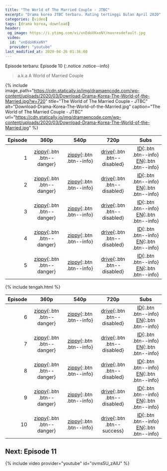 ```yaml
---
title: "The World of The Married Couple - JTBC"
excerpt: "Drama korea JTBC terbaru. Rating tertinggi Bulan April 2020"
categories: [video]
tags: [drama korea, download]
header:
 og_image: https://i.ytimg.com/vi/vnEdoVKxeNY/maxresdefault.jpg
 video:
  id: "vnEdoVKxeNY"
  provider: "youtube"
last_modified_at: 2020-04-26 01:36:00
---
```


Episode terbaru: Episode 10
{:.notice .notice--info}

> a.k.a A World of Married Couple

{% include image_path="https://cdn.statically.io/img/dramaencode.com/wp-content/uploads/2020/03/Download-Drama-Korea-The-World-of-the-Married.jpg?w=720" title="The World of The Married Couple - JTBC" alt="Download-Drama-Korea-The-World-of-the-Married.jpg" caption="The World of The Married Couple - JTBC" url="https://cdn.statically.io/img/dramaencode.com/wp-content/uploads/2020/03/Download-Drama-Korea-The-World-of-the-Married.jpg" %}

|Episode|360p|540p|720p|Subs|
|---:|:---:|:---:|:---:|:---:|
|1|[zippy](/zippyshare?st1=&srv=1&cde=WTOyTsbQ&st2=x){:.btn .btn--danger}|[zippy](/zippyshare?st1=&srv=47&cde=7qmHcjyS&st2=x){:.btn .btn--info}|[drive](#){:.btn .btn--disabled}|[ID](https://subscene.com/subtitles=the-world-of-the-married-a-world-of-married-couple-couples-world-boobooui-sekye&lang=indonesian&id=2174115){:.btn .btn--info} [EN](https://subscene.com/subtitles=the-world-of-the-married-a-world-of-married-couple-couples-world-boobooui-sekye&lang=english&id=2173849){:.btn .btn--info}|
|2|[zippy](/zippyshare?st1=&srv=76&cde=oKIPLvTO&st2=x){:.btn .btn--danger}|[zippy](/zippyshare?st1=&srv=49&cde=UXHOeYqP&st2=x){:.btn .btn--info}|[drive](#){:.btn .btn--disabled}|[ID](https://subscene.com/subtitles=the-world-of-the-married-a-world-of-married-couple-couples-world-boobooui-sekye&lang=indonesian&id=2175007){:.btn .btn--info} [EN](https://subscene.com/subtitles=the-world-of-the-married-a-world-of-married-couple-couples-world-boobooui-sekye&lang=english&id=2174845){:.btn .btn--info}|
|3|[zippy](/zippyshare?st1=&srv=81&cde=9nWGJSPg&st2=x){:.btn .btn--danger}|[zippy](/zippyshare?st1=&srv=47&cde=sKZ9HysM&st2=x){:.btn .btn--info}|[drive](#){:.btn .btn--disabled}|[ID](https://subscene.com/subtitles=the-world-of-the-married-a-world-of-married-couple-couples-world-boobooui-sekye&lang=indonesian&id=2180774){:.btn .btn--info} [EN](https://subscene.com/subtitles=the-world-of-the-married-a-world-of-married-couple-couples-world-boobooui-sekye&lang=english&id=2180408){:.btn .btn--info}|
|4|[zippy](/zippyshare?st1=&srv=48&cde=5jD16Mlv&st2=x){:.btn .btn--danger}|[zippy](/zippyshare?st1=&srv=30&cde=51xMti45&st2=x){:.btn .btn--info}|[drive](#){:.btn .btn--disabled}|[ID](https://subscene.com/subtitles=the-world-of-the-married-a-world-of-married-couple-couples-world-boobooui-sekye&lang=indonesian&id=2181480){:.btn .btn--info} [EN](https://subscene.com/subtitles=the-world-of-the-married-a-world-of-married-couple-couples-world-boobooui-sekye&lang=english&id=2181197){:.btn .btn--info}|
|5|[zippy](/zippyshare?st1=&srv=87&cde=xXj1dVqM&st2=x){:.btn .btn--danger}|[zippy](/zippyshare?st1=&srv=31&cde=CT4mu8su&st2=x){:.btn .btn--info}|[drive](#){:.btn .btn--disabled}|[ID](https://subscene.com/subtitles=the-world-of-the-married-a-world-of-married-couple-couples-world-boobooui-sekye&lang=indonesian&id=2187826){:.btn .btn--info} [EN](https://subscene.com/subtitles=the-world-of-the-married-a-world-of-married-couple-couples-world-boobooui-sekye&lang=english&id=2187457){:.btn .btn--info}|

{% include tengah.html %}

|Episode|360p|540p|720p|Subs|
|---:|:---:|:---:|:---:|:---:|
|6|[zippy](/zippyshare?st1=&srv=92&cde=w9Up380D&st2=x){:.btn .btn--danger}|[zippy](/zippyshare?st1=&srv=96&cde=Fh8I0Zil&st2=x){:.btn .btn--info}|[drive](#){:.btn .btn--disabled}|[ID](https://subscene.com/subtitles=the-world-of-the-married-a-world-of-married-couple-couples-world-boobooui-sekye&lang=indonesian&id=2189080){:.btn .btn--info} [EN](https://subscene.com/subtitles=the-world-of-the-married-a-world-of-married-couple-couples-world-boobooui-sekye&lang=english&id=2188788){:.btn .btn--info}|
|7|[zippy](/zippyshare?st1=&srv=53&cde=xfQM5wM2&st2=x){:.btn .btn--danger}|[zippy](/zippyshare?st1=&srv=54&cde=nndV7UjC&st2=x){:.btn .btn--info}|[drive](#){:.btn .btn--disabled}|[ID](/subscene?subtitles=the-world-of-the-married-a-world-of-married-couple-couples-world-boobooui-sekye&lang=indonesian&id=2193773){:.btn .btn--info} [EN](https://subscene.com/subtitles=the-world-of-the-married-a-world-of-married-couple-couples-world-boobooui-sekye&lang=english&id=2193470){:.btn .btn--info}|
|8|[zippy](/zippyshare?st1=&srv=76&cde=TBMdAnKj&st2=x){:.btn .btn--danger}|[zippy](/zippyshare?st1=&srv=76&cde=bVQItjwO&st2=x){:.btn .btn--info}|[drive](#){:.btn .btn--disabled}|[ID](/subscene?subtitles=the-world-of-the-married-a-world-of-married-couple-couples-world-boobooui-sekye&lang=indonesian&id=2194499){:.btn .btn--info} [EN](/subscene?subtitles=the-world-of-the-married-a-world-of-married-couple-couples-world-boobooui-sekye&lang=english&id=2194241){:.btn .btn--info}|
|9|[zippy](/zippyshare?st1=&srv=86&cde=IajYSzwr&st2=x){:.btn .btn--danger}|[zippy](/zippyshare?st1=&srv=64&cde=KM2x2qID&st2=x){:.btn .btn--info}|[drive](#){:.btn .btn--disabled}|[ID](/subscene?subtitles=the-world-of-the-married-a-world-of-married-couple-couples-world-boobooui-sekye&lang=indonesian&id=2198859){:.btn .btn--info} [EN](/subscene?subtitles=the-world-of-the-married-a-world-of-married-couple-couples-world-boobooui-sekye&lang=english&id=2198664){:.btn .btn--info}|
|10|[zippy](/zippyshare?st1=&srv=79&cde=dxAA9BBc&st2=x){:.btn .btn--danger}|[zippy](/zippyshare?st1=&srv=94&cde=nPEUBoI5&st2=x){:.btn .btn--info}|[drive](/drive.google.com/?namw=ep10&id=1zM26I331Q-7SdZYRZjs2aZlMN0KuOhSE&size=720p){:.btn .btn--success}|[ID](/subscene?subtitles=the-world-of-the-married-a-world-of-married-couple-couples-world-boobooui-sekye&lang=indonesian&id=2199606){:.btn .btn--info} [EN](/subscene?subtitles=the-world-of-the-married-a-world-of-married-couple-couples-world-boobooui-sekye&lang=english&id=2199469){:.btn .btn--info}|

## Next: Episode 11

{% include video provider="youtube" id="ovms5U_zAIU" %}
